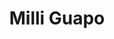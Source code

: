 ---
pid: llp542
title: Milli Guapo
location_transcription: Dubai
coordinates: "[-75.1656784, 39.9556166]"
zipcode: NJ08060
gen_neighborhood: 
neighborhood: 
outside_phl: Mt Holly NJ
age: '17'
age_range: 13-19
instagram: 
image_file_name: llp_542.jpg
proposal_transcription: 
topic: Animals
topic_summary: '0'
type: Other No Form
keywords_other: penguins, camels, dubai, UAE, united arab emirates
credit: A'Ron Guegay
image_labels: 
twitter: 
facebook: 
permalink: "/monuments/llp542/"
layout: item-page
---